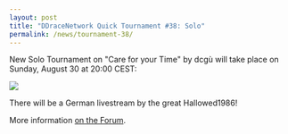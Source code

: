 ```yaml
---
layout: post
title: "DDraceNetwork Quick Tournament #38: Solo"
permalink: /news/tournament-38/
---
```

New Solo Tournament on "Care for your Time" by dcgù will take place on Sunday, August 30 at 20:00 CEST:

[<img class="demo" src="/img/posts/CareForYourTime.png" />](//forum.ddnet.tw/viewtopic.php?f=21&t=2136)

There will be a German livestream by the great Hallowed1986!

More information [on the Forum](//forum.ddnet.tw/viewtopic.php?f=21&t=2136).
